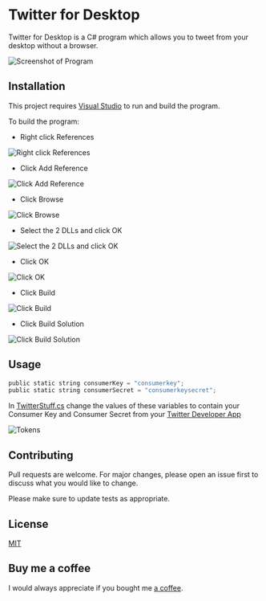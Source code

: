 # Twitter for Desktop

Twitter for Desktop is a C# program which allows you to tweet from your desktop without a browser.

![Screenshot of  Program](https://i.imgur.com/31QyNE5.png)

## Installation

This project requires [Visual Studio](https://visualstudio.microsoft.com/downloads/) to run and build the program.

To build the program:
- Right click References

 ![Right click References](https://i.imgur.com/NEgAyxf.png)
- Click Add Reference

 ![Click Add Reference](https://i.imgur.com/3Qt2nlN.png)
- Click Browse

 ![Click Browse](https://i.imgur.com/vtaJYxG.png)
- Select the 2 DLLs and click OK

![Select the 2 DLLs and click OK](https://i.imgur.com/vKSXolf.png)
- Click OK

![Click OK](https://i.imgur.com/81KWsJZ.png)
- Click Build

 ![Click Build](https://i.imgur.com/LhsrOwC.png)
- Click Build Solution

 ![Click Build Solution](https://i.imgur.com/4TC4AGs.png)

## Usage

```python
public static string consumerKey = "consumerkey";
public static string consumerSecret = "consumerkeysecret";
```
In [TwitterStuff.cs](https://github.com/CDevNova/TwitterDesktop/blob/master/TwitterDesktop/TwitterStuff.cs) change the values of these variables to contain your Consumer Key and Consumer Secret from your [Twitter Developer App](https://developer.twitter.com/)

![Tokens](https://i.imgur.com/FmL3i00.png)

## Contributing
Pull requests are welcome. For major changes, please open an issue first to discuss what you would like to change.

Please make sure to update tests as appropriate.

## License
[MIT](https://github.com/CDevNova/TwitterDesktop/blob/master/License.md)

## Buy me a coffee

I would always appreciate if you bought me [a coffee](https://www.buymeacoffee.com/DeveloperNova).
